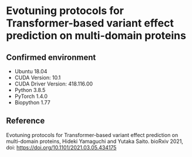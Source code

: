 # Evotuning protocols for Transformer-based variant effect prediction on multi-domain proteins

## Confirmed environment
- Ubuntu 18.04
- CUDA Version: 10.1
- CUDA Driver Version: 418.116.00
- Python 3.8.5
- PyTorch 1.4.0
- Biopython 1.77

## Reference
Evotuning protocols for Transformer-based variant effect prediction on multi-domain proteins, Hideki Yamaguchi and Yutaka Saito. bioRxiv 2021, doi: https://doi.org/10.1101/2021.03.05.434175
